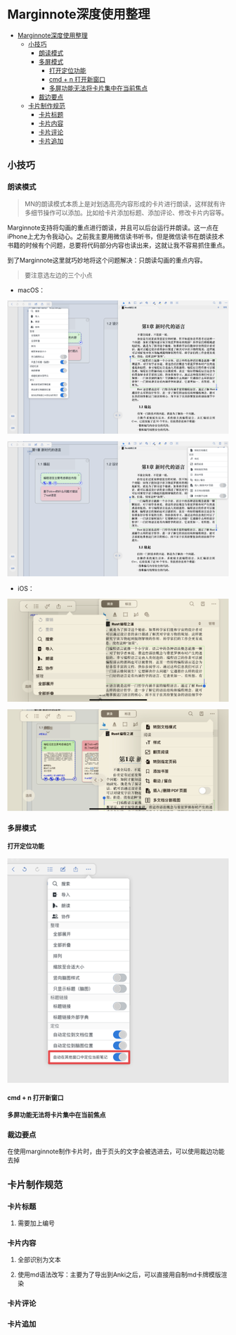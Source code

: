 # Marginnote深度使用整理

<!--ts-->
* [Marginnote深度使用整理](#marginnote深度使用整理)
   * [小技巧](#小技巧)
      * [朗读模式](#朗读模式)
      * [多屏模式](#多屏模式)
         * [打开定位功能](#打开定位功能)
         * [cmd + n 打开新窗口](#cmd--n-打开新窗口)
         * [多屏功能无法将卡片集中在当前焦点](#多屏功能无法将卡片集中在当前焦点)
      * [裁边要点](#裁边要点)
   * [卡片制作规范](#卡片制作规范)
      * [卡片标题](#卡片标题)
      * [卡片内容](#卡片内容)
      * [卡片评论](#卡片评论)
      * [卡片追加](#卡片追加)

<!-- Created by https://github.com/ekalinin/github-markdown-toc -->
<!-- Added by: runner, at: Fri Sep 16 04:08:16 UTC 2022 -->

<!--te-->

## 小技巧

### 朗读模式

> MN的朗读模式本质上是对划选高亮内容形成的卡片进行朗读，这样就有许多细节操作可以添加。比如给卡片添加标题、添加评论、修改卡片内容等。

Marginnote支持将勾画的重点进行朗读，并且可以后台运行并朗读。这一点在iPhone上尤为令我动心。之前我主要用微信读书听书，但是微信读书在朗读技术书籍的时候有个问题，总要将代码部分内容也读出来，这就让我不容易抓住重点。

到了Marginnote这里就巧妙地将这个问题解决：只朗读勾画的重点内容。

> 要注意选左边的三个小点

- macOS：

![image-20220608000253594](https://raw.githubusercontent.com/KuanHsiaoKuo/writing_materials/main/imgs/image-20220608000253594.png)

![image-20220608000328467](https://raw.githubusercontent.com/KuanHsiaoKuo/writing_materials/main/imgs/image-20220608000328467.png)

- iOS：

![image-20220608000350355](https://raw.githubusercontent.com/KuanHsiaoKuo/writing_materials/main/imgs/image-20220608000350355.png)

![image-20220608000408181](https://raw.githubusercontent.com/KuanHsiaoKuo/writing_materials/main/imgs/image-20220608000408181.png)

### 多屏模式

#### 打开定位功能

![CleanShot 2022-06-08 at 11.53.24@2x](https://raw.githubusercontent.com/KuanHsiaoKuo/writing_materials/main/imgs/CleanShot%202022-06-08%20at%2011.53.24%402x.png)

#### cmd + n 打开新窗口

#### 多屏功能无法将卡片集中在当前焦点

### 裁边要点
在使用marginnote制作卡片时，由于页头的文字会被选进去，可以使用裁边功能去掉

## 卡片制作规范

### 卡片标题

1. 需要加上编号

### 卡片内容

1. 全部识别为文本

2. 使用md语法改写：主要为了导出到Anki之后，可以直接用自制md卡牌模版渲染

### 卡片评论

### 卡片追加

